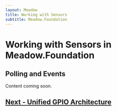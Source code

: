 ```yaml
---
layout: Meadow
title: Working with Sensors
subtitle: Meadow.Foundation
---
```


# Working with Sensors in Meadow.Foundation

## Polling and Events

Content coming soon.

<!--
The eventing API allows sensors to raise events when a particular reading change crosses a specified threshold; notifying your application only as needed.  With some sensors, they handle the change threshold checks natively and send an interrupt signal when a change large enough to raise an interrupt is detected.  Most sensors, however, are polled by Meadow.Foundation in the background, and when a change is significant enough, an event is raised. 

Consider the following example, which listens for temperature changes from an HIH6130 combined temperature and humidity sensor:

```csharp
using Meadow
using Meadow.Foundation.Sensors.Atmospheric;
using System.Threading;

namespace HIH6130InterruptSample
{
    public class Program
    {
        public static void Main()
        {
            //  Create a new HIH6130 and set the temperature change 
            // threshold to half a degree.
            var hih6130 = new HIH6130(
               temperatureChangeNotificationThreshold: 0.5F);

            //  Hook up the interrupt handler.
            hih6130.TemperatureChanged += (s, e) =>
            {
                Debug.Print("Temperature changed: " + 
                   e.CurrentValue.ToString());
            };

            Thread.Sleep(Timeout.Infinite);
        }
    }
}
```

In the constructor, we specify the change notification threshold for temperature as `0.5º Celsius`. The `TemperatureChanged` event will then be raised if the sensor detects a change of `0.5º` since the last event. 

### Controlling the Polling Frequency

Most sensors are polled every 100 milliseconds by default. However, for those sensors that Meadow.Foundation polls, you can specify how often they are read (polled/updated) via the `updateInterval` constructor parameter.  For example, the following code instantiates a new HIH6130, but sets the `updateInterval` to `10000` milliseconds, or 10 seconds:

```csharp
var hih6130 = new HIH6130(
    temperatureChangeNotificationThreshold: 0.5F, updateInterval: 10000);
```

In between updates, the thread that polls the sensor is put to sleep, allowing the CPU to go into a power-saving mode, if no other processing is happening; therefore, a lower polling frequency can greatly affect power usage, and should be taken into consideration when powering from a limited current source such as a battery.
-->

## [Next - Unified GPIO Architecture](/Meadow/Meadow.Foundation/Unified_GPIO_Arch)